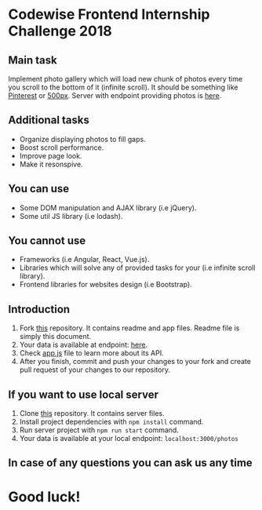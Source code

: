 # Codewise Frontend Internship Challenge 2018

## Main task
Implement photo gallery which will load new chunk of photos every time you scroll to the bottom of it (infinite scroll).
It should be something like [Pinterest](https://www.pinterest.com) or [500px](https://500px.com/editors).
Server with endpoint providing photos is [here](https://codewise-fe-api.herokuapp.com/photos).

## Additional tasks
* Organize displaying photos to fill gaps. 
* Boost scroll performance.
* Improve page look.
* Make it resonspive.

## You can use
* Some DOM manipulation and AJAX library (i.e jQuery).
* Some util JS library (i.e lodash).

## You cannot use
* Frameworks (i.e Angular, React, Vue.js).
* Libraries which will solve any of provided tasks for your (i.e infinite scroll library).
* Frontend libraries for websites design (i.e Bootstrap).

## Introduction
1. Fork [this](https://github.com/codewise/fe-intern-test) repository. It contains readme and app files. Readme file is simply this document.
2. Your data is available at endpoint: [here](https://codewise-fe-api.herokuapp.com/photos).
3. Check [app.js](https://github.com/codewise/fe-intern-test/blob/master/app.js) file to learn more about its API.
4. After you finish, commit and push your changes to your fork and create pull request of your changes to our repository.

## If you want to use local server
1. Clone [this](https://github.com/codewise/fe-intern-test-api) repository. It contains server files.
2. Install project dependencies with ```npm install``` command.
3. Run server project with ```npm run start``` command.
4. Your data is available at your local endpoint: ```localhost:3000/photos```

## In case of any questions you can ask us any time

# Good luck!
